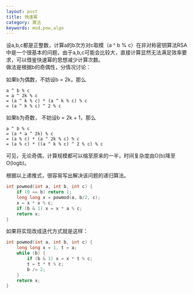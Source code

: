 ```yaml
---
layout: post
title: 快速幂
category: 算法
keywords: mod,pow,algo
---
```

设a,b,c都是正整数，计算a的b次方对c取模（a ^ b % c）在非对称密钥算法RSA中是一个很基本的问题，由于a,b,c可能会比较大，直接计算显然无法满足效率要求，可以借鉴快速幂的思想减少计算次数。  
做法是根据b的奇偶性，分情况讨论：

如果b为偶数，不妨设b = 2k，那么  

```
a ^ b % c  
= a ^ 2k % c  
= (a ^ k % c) * (a ^ k % c) % c  
= (a ^ k % c) ^ 2 % c
```

如果b为奇数， 不妨设b = 2k + 1，那么

```
a ^ b % c  
= (a * a ^ 2k) % c  
= (a % c) * (a ^ 2k % c) % c  
= (a % c) * ((a ^ k % c) ^ 2 % c) % c
```

可见，无论奇偶，计算规模都可以缩至原来的一半，时间复杂度由O(b)降至O(logb)。  

根据以上递推式，很容易写出解决该问题的递归算法。  

```cpp
int powmod(int a, int b, int c) {
    if (0 == b) return 1;
    long long x = powmod(a, b/2, c);
    x = x * x % c;
    if (b & 1) x = x * a % c;
    return x;
}
```

如果将实现改成迭代方式就是这样：

```cpp
int powmod(int a, int b, int c) {
    long long x = 1, t = a;
    while (b) {
        if (b & 1) x = x * t % c;
        t = t * t % c;
        b /= 2;
    }
    return x;
}
```
